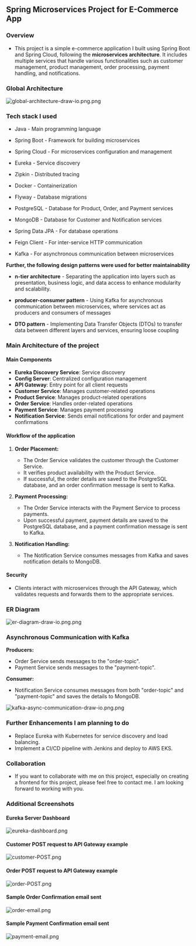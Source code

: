 ## Spring Microservices Project for E-Commerce App

### Overview

* This project is a simple e-commerce application I built using Spring Boot and Spring Cloud, following the **microservices architecture**. It includes multiple services that handle various functionalities such as customer management, product management, order processing, payment handling, and notifications.

### Global Architecture

![global-architecture-draw-io.png.png](helper-diagrams%2Fglobal-architecture-draw-io.png.png)


### Tech stack I used

* Java - Main programming language

* Spring Boot - Framework for building microservices
* Spring Cloud - For microservices configuration and management

* Eureka - Service discovery
* Zipkin - Distributed tracing
* Docker - Containerization

* Flyway - Database migrations
* PostgreSQL - Database for Product, Order, and Payment services
* MongoDB - Database for Customer and Notification services
* Spring Data JPA - For database operations

* Feign Client - For inter-service HTTP communication
* Kafka - For asynchronous communication between microservices

**Further, the following design patterns were used for better maintainability**

* **n-tier architecture** -  Separating the application into layers such as presentation, business logic, and data access to enhance modularity and scalability.

* **producer-consumer pattern** - Using Kafka for asynchronous communication between microservices, where services act as producers and consumers of messages

* **DTO pattern** -  Implementing Data Transfer Objects (DTOs) to transfer data between different layers and services, ensuring loose coupling


### Main Architecture of the project

#### Main Components

* **Eureka Discovery Service**: Service discovery
* **Config Server**: Centralized configuration management
* **API Gateway**: Entry point for all client requests
* **Customer Service**: Manages customer-related operations
* **Product Service**: Manages product-related operations
* **Order Service**: Handles order-related operations
* **Payment Service**: Manages payment processing
* **Notification Service**: Sends email notifications for order and payment confirmations


#### Workflow of the application

1) **Order Placement:**
   * The Order Service validates the customer through the Customer Service.
   * It verifies product availability with the Product Service.
   * If successful, the order details are saved to the PostgreSQL database, and an order confirmation message is sent to Kafka.

2) **Payment Processing:**
   * The Order Service interacts with the Payment Service to process payments.
   * Upon successful payment, payment details are saved to the PostgreSQL database, and a payment confirmation message is sent to Kafka.

3) **Notification Handling:**
   * The Notification Service consumes messages from Kafka and saves notification details to MongoDB.

#### Security
* Clients interact with microservices through the API Gateway, which validates requests and forwards them to the appropriate services.

### ER Diagram

![er-diagram-draw-io.png.png](helper-diagrams%2Fer-diagram-draw-io.png.png)

### Asynchronous Communication with Kafka

**Producers:**
* Order Service sends messages to the "order-topic".
* Payment Service sends messages to the "payment-topic".

**Consumer:**
* Notification Service consumes messages from both "order-topic" and "payment-topic" and saves the details to MongoDB.

![kafka-async-communication-draw-io.png.png](helper-diagrams%2Fkafka-async-communication-draw-io.png.png)


### Further Enhancements I am planning to do

* Replace Eureka with Kubernetes for service discovery and load balancing.
* Implement a CI/CD pipeline with Jenkins and deploy to AWS EKS.

### Collaboration

* If you want to collaborate with me on this project, especially on creating a frontend for this project, please feel free to contact me. I am looking forward to working with you.

### Additional Screenshots

#### Eureka Server Dashboard

![eureka-dashboard.png](helper-diagrams%2Feureka-dashboard.png)

#### Customer POST request to API Gateway example

![customer-POST.png](helper-diagrams%2Fcustomer-POST.png)

#### Order POST request to API Gateway example

![order-POST.png](helper-diagrams%2Forder-POST.png)

#### Sample Order Confirmation email sent

![order-email.png](helper-diagrams%2Forder-email.png)

#### Sample Payment Confirmation email sent

![payment-email.png](helper-diagrams%2Fpayment-email.png)
